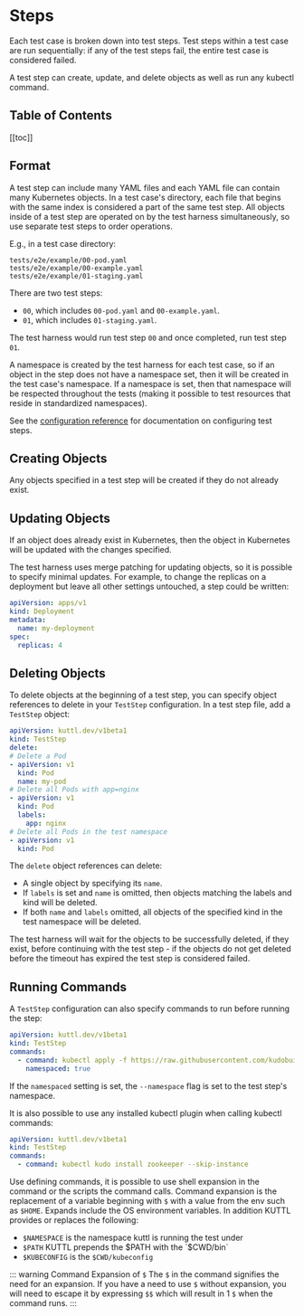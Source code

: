 # Steps

Each test case is broken down into test steps. Test steps within a test case are run sequentially: if any of the test steps fail, the entire test case is considered failed.

A test step can create, update, and delete objects as well as run any kubectl command.

<h2>Table of Contents</h2>

[[toc]]

## Format

A test step can include many YAML files and each YAML file can contain many Kubernetes objects. In a test case's directory, each file that begins with the same index is considered a part of the same test step. All objects inside of a test step are operated on by the test harness simultaneously, so use separate test steps to order operations.

E.g., in a test case directory:

```text
tests/e2e/example/00-pod.yaml
tests/e2e/example/00-example.yaml
tests/e2e/example/01-staging.yaml
```

There are two test steps:

* `00`, which includes `00-pod.yaml` and `00-example.yaml`.
* `01`, which includes `01-staging.yaml`.

The test harness would run test step `00` and once completed, run test step `01`.

A namespace is created by the test harness for each test case, so if an object in the step does not have a namespace set, then it will be created in the test case's namespace. If a namespace is set, then that namespace will be respected throughout the tests (making it possible to test resources that reside in standardized namespaces).

See the [configuration reference](reference.md#teststep) for documentation on configuring test steps.

## Creating Objects

Any objects specified in a test step will be created if they do not already exist.

## Updating Objects

If an object does already exist in Kubernetes, then the object in Kubernetes will be updated with the changes specified.

The test harness uses merge patching for updating objects, so it is possible to specify minimal updates. For example, to change the replicas on a deployment but leave all other settings untouched, a step could be written:

```yaml
apiVersion: apps/v1
kind: Deployment
metadata:
  name: my-deployment
spec:
  replicas: 4
```

## Deleting Objects

To delete objects at the beginning of a test step, you can specify object references to delete in your `TestStep` configuration. In a test step file, add a `TestStep` object:

```yaml
apiVersion: kuttl.dev/v1beta1
kind: TestStep
delete:
# Delete a Pod
- apiVersion: v1
  kind: Pod
  name: my-pod
# Delete all Pods with app=nginx
- apiVersion: v1
  kind: Pod
  labels:
    app: nginx
# Delete all Pods in the test namespace
- apiVersion: v1
  kind: Pod
```

The `delete` object references can delete:

* A single object by specifying its `name`.
* If `labels` is set and `name` is omitted, then objects matching the labels and kind will be deleted.
* If both `name` and `labels` omitted, all objects of the specified kind in the test namespace will be deleted.

The test harness will wait for the objects to be successfully deleted, if they exist, before continuing with the test step - if the objects do not get deleted before the timeout has expired the test step is considered failed.

## Running Commands

A `TestStep` configuration can also specify commands to run before running the step:

```yaml
apiVersion: kuttl.dev/v1beta1
kind: TestStep
commands:
  - command: kubectl apply -f https://raw.githubusercontent.com/kudobuilder/kudo/master/docs/deployment/10-crds.yaml
    namespaced: true
```

If the `namespaced` setting is set, the `--namespace` flag is set to the test step's namespace.

It is also possible to use any installed kubectl plugin when calling kubectl commands:

```yaml
apiVersion: kuttl.dev/v1beta1
kind: TestStep
commands:
  - command: kubectl kudo install zookeeper --skip-instance
```

Use defining commands, it is possible to use shell expansion in the command or the scripts the command calls.  Command expansion is the replacement of a variable beginning with `$` with a value from the env such as `$HOME`.  Expands include the OS environment variables.  In addition KUTTL provides or replaces the following:

- `$NAMESPACE` is the namespace kuttl is running the test under
- `$PATH` KUTTL prepends the $PATH with the `$CWD/bin`
- `$KUBECONFIG` is the `$CWD/kubeconfig`


::: warning Command Expansion of `$`
The `$` in the command signifies the need for an expansion.  If you have a need to use `$` without expansion, you will need to escape it by expressing `$$` which will result in 1 `$` when the command runs.
:::